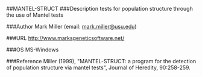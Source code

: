 ##MANTEL-STRUCT
###Description
tests for population structure through the use of Mantel tests

###Author
Mark Miller (email: mark.miller@usu.edu)

###URL
http://www.marksgeneticsoftware.net/

###OS
MS-Windows

###Reference
Miller (1999), "MANTEL-STRUCT: a program for the detection of population structure via mantel tests", Journal of Heredity, 90:258-259.


